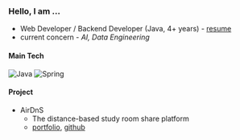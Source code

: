 ### Hello, I am ...
- Web Developer / Backend Developer (Java, 4+ years) - [resume](https://prairie-provelone-d94.notion.site/25feff1ccd29426cb3cc07172fcb9d38)
- current concern - _AI, Data Engineering_

#### Main Tech

![Java](https://img.shields.io/badge/Java-ED8B00?style=flat-square&logo=java&logoColor=white)
![Spring](https://img.shields.io/badge/SpringBoot-6DB33F?style=flat-square&logo=Spring&logoColor=white)

#### Project
- AirDnS
  - The distance-based study room share platform
  - [portfolio](https://prairie-provelone-d94.notion.site/AirDnS-fec75abf6958441785710fbbb9a9adb0?pvs=74), [github](https://github.com/AirDnS/airDnS-back)
